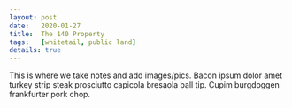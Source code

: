 ```yaml
---
layout: post
date:   2020-01-27
title:  The 140 Property
tags:   [whitetail, public land]
details: true
---
```



This is where we take notes and add images/pics. Bacon ipsum dolor amet turkey strip steak prosciutto capicola bresaola ball tip. Cupim burgdoggen frankfurter pork chop.
